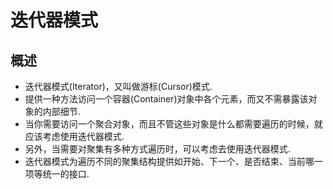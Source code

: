# 迭代器模式
## 概述
- 迭代器模式(Iterator)，又叫做游标(Cursor)模式.
- 提供一种方法访问一个容器(Container)对象中各个元素，而又不需暴露该对象的内部细节.
- 当你需要访问一个聚合对象，而且不管这些对象是什么都需要遍历的时候，就应该考虑使用迭代器模式.
- 另外，当需要对聚集有多种方式遍历时，可以考虑去使用迭代器模式.
- 迭代器模式为遍历不同的聚集结构提供如开始、下一个、是否结束、当前哪一项等统一的接口.